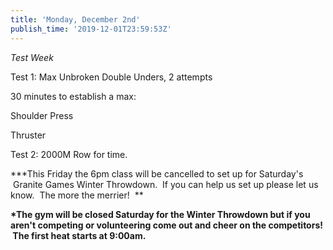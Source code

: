 ```yaml
---
title: 'Monday, December 2nd'
publish_time: '2019-12-01T23:59:53Z'
---
```


*Test Week*

Test 1: Max Unbroken Double Unders, 2 attempts

30 minutes to establish a max:

Shoulder Press

Thruster

Test 2: 2000M Row for time.

**\*This Friday the 6pm class will be cancelled to set up for Saturday's
 Granite Games Winter Throwdown.  If you can help us set up please let
us know.  The more the merrier!  **

**\*The gym will be closed Saturday for the Winter Throwdown but if you
aren't competing or volunteering come out and cheer on the competitors!
 The first heat starts at 9:00am.**
